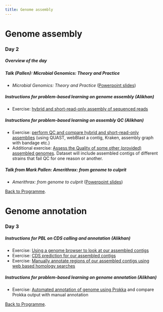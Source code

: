```yaml
---
title: Genome assembly
---
```


# Genome assembly

###  Day 2

#####  Overview of the day

#####  Talk (Pallen):  *Microbial Genomics: Theory and Practice*

  -  _Microbial Genomics: Theory and Practice_ ([Powerpoint slides](https://github.com/mmbdtp/mmbdtp.github.io/raw/gh-pages/modules/sequence-analysis/_posts/2023_Week%203_Talk_Microbial_genomics.pptx))

##### Instructions for problem-based learning on genome assembly (Alikhan)

- Exercise: [hybrid and short-read-only assembly of sequenced reads](/seq-analysis/genome-assembly)

#####  Instructions for problem-based learning on assembly QC (Alikhan)

- Exercise: [perform QC and compare hybrid and short-read-only assemblies](/seq-analysis/assembly_qc) (using QUAST, webBlast a contig, Kraken, assembly graph with bandage etc.)
- Additional exercise: [Assess the Quality of some other (provided) assembled genomes](/seq-analysis/check_qc). Dataset will include assembled contigs of different strains that fail QC for one reason or another.

#####  Talk from Mark Pallen: *Amerithrax: from genome to culprit*

  - _Amerithrax: from genome to culprit_ ([Powerpoint slides](https://github.com/mmbdtp/mmbdtp.github.io/raw/gh-pages/modules/sequence-analysis/_posts/2023_Week%203_Talk_Amerithrax.pptx))

  [Back to Programme]({{site.baseurl}}/modules/sequence-analysis/programme/).


  # Genome annotation

### Day 3

##### Instructions for PBL on CDS calling and annotation (Alikhan)

- Exercise: [Using a genome browser to look at our assembled contigs](/seq-analysis/using_genome_browser)
- Exercise: [CDS prediction for our assembled contigs](/seq-analysis/cds_contigs)
- Exercise: [Manually annotate regions of our assembled contigs using web based homology searches](/seq-analysis/annotate)

##### Instructions for problem-based learning on genome annotation (Alikhan)

- Exercise: [Automated annotation of genome using Prokka](/seq-analysis/prokka) and compare Prokka output with manual annotation


[Back to Programme]({{site.baseurl}}/modules/sequence-analysis/programme/).